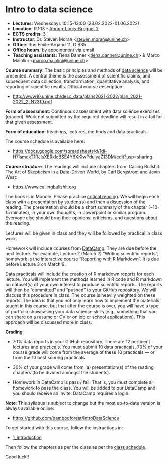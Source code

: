 # Intro to data science

* **Lectures**: Wednesdays 10:15-13:00 (23.02.2022-01.06.2022)
* **Location**: R.103 - [Abram-Louis-Breguet 2](https://goo.gl/maps/ADbAkHFfrKu1VBFU9)
* **ECTS credits**: 3
* **Instructor**: Dr. Steven Moran \<steven.moran@unine.ch\>
* **Office**: Rue Emile-Argand 11, G B35
* **Office hours**: by appointment via email
* **Teaching assistants**: Tiena Danner \<tiena.danner@unine.ch\> & Marco Maiolini \<marco.maiolini@unine.ch\>

**Course summary**: The basic principles and methods of [data science](https://en.wikipedia.org/wiki/Data_science) will be presented. A central theme is the assessment of scientific claims, and subsequent data collection, transformation, quantitative analysis, and reporting of scientific results. Official course description:

* http://www10.unine.ch/desc_data/plans2021-2022/plan_2021-2022_2LN2319.pdf

**Form of assessment**: Continuous assessment with data science exercises (graded). Work not submitted by the required deadline will result in a fail for that given assessment.

**Form of education**: Readings, lectures, methods and data practicals.

The course schedule is available here:

* https://docs.google.com/spreadsheets/d/1di-H7lsmdkT1RJlsXERkIcBSE4Y6XKIwPdulyaZ13DM/edit?usp=sharing

**Course structure**: The readings will include chapters from: Calling Bullshit: The Art of Skepticism in a Data-Driven World, by Carl Bergstrom and Jevin West: 

* https://www.callingbullshit.org

The book is in Moodle. Please practice [critical reading](https://faculty.washington.edu/ebender/critical_reading.pdf). We will begin each class with a presentation by student(s) and then a disucssion of the reading. The presentation should be a short summary of the chapter (~10-15 minutes), in your own thoughts, in powerpoint or similar program. Everyone else should brng their opinions, criticisms, and questions about the reading.

Lectures will be given in class and they will be followed by practical in class work.

Homework will include courses from [DataCamp](https://www.datacamp.com). They are due before the next lecture. For example, Lecture 2 (March 2) “Writing scientific reports”; homework is the interactive course “Reporting with R Markdown”. It is due before Lecture 3 on March 9.

Data practicals will include the creation of R markdown reports for each lecture. You will implement the methods learned in R code and R markdown on dataset(s) of your own interest to produce scientific reports. The reports will then be “committed” and “pushed” to your GitHub repository. We will discuss this procedure in class. The course is heavily weighted on these reports. The idea is that you not only learn how to implement the materials taught in this course, but that after the course is over, you will have a type of portfolio showcasing your data science skills (e.g., something that you can share on a resume or CV or on job or school applications). This approach will be discussed more in class.

**Grading**: 

* 70% data reports in your GitHub repository. There are 12 pertinent lectures and practicals. You must submit 10 data practicals. 70% of your course grade will come from the average of these 10 practicals — or from the 10 best scoring practicals 

* 30% of your grade will come from (a) presentation(s) of the reading chapters (to be divided amongst the students). 

* Homework in DataCamp is pass / fail. That is, you must complete all homework to pass the class. You will be added to our DataCamp and you should receive an invite. DataCamp requires a login.

**Note**: This syllabus is subject to change but the most up-to-date version is always available online:

* https://github.com/bambooforest/IntroDataScience

To get started with this course, follow the instructions in:

* [1_introduction](https://github.com/bambooforest/IntroDataScience/tree/main/1_introduction)

Then follow the chapters as per the class as per the [class schedule](https://docs.google.com/spreadsheets/d/1di-H7lsmdkT1RJlsXERkIcBSE4Y6XKIwPdulyaZ13DM/edit?usp=sharing).

Good luck!!

